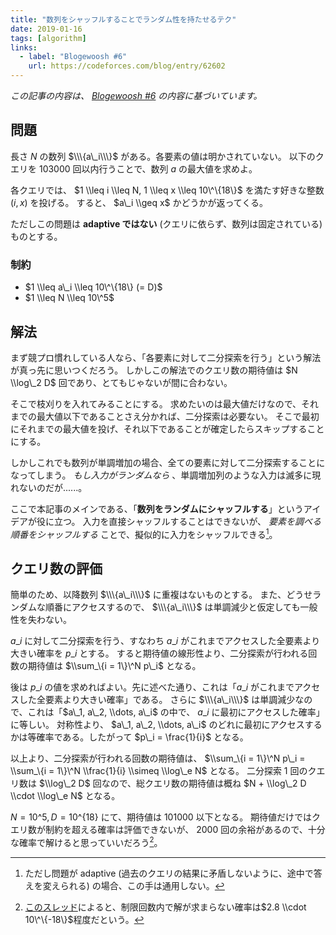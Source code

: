 ```yaml
---
title: "数列をシャッフルすることでランダム性を持たせるテク"
date: 2019-01-16
tags: [algorithm]
links:
  - label: "Blogewoosh #6"
    url: https://codeforces.com/blog/entry/62602
---
```


_この記事の内容は、 [Blogewoosh #6](https://codeforces.com/blog/entry/62602) の内容に基づいています。_

## 問題

長さ $N$ の数列 $\\\{a\_i\\\}$ がある。各要素の値は明かされていない。
以下のクエリを $103000$ 回以内行うことで、数列 $a$ の最大値を求めよ。

各クエリでは、 $1 \\leq i \\leq N, 1 \\leq x \\leq 10\^\{18\}$ を満たす好きな整数 $(i, x)$ を投げる。
すると、 $a\_i \\geq x$ かどうかが返ってくる。

ただしこの問題は **adaptive ではない** (クエリに依らず、数列は固定されている)ものとする。

### 制約

- $1 \\leq a\_i \\leq 10\^\{18\} (= D)$
- $1 \\leq N \\leq 10\^5$

## 解法

まず競プロ慣れしている人なら、「各要素に対して二分探索を行う」という解法が真っ先に思いつくだろう。
しかしこの解法でのクエリ数の期待値は $N \\log\_2 D$ 回であり、とてもじゃないが間に合わない。

そこで枝刈りを入れてみることにする。
求めたいのは最大値だけなので、それまでの最大値以下であることさえ分かれば、二分探索は必要ない。
そこで最初にそれまでの最大値を投げ、それ以下であることが確定したらスキップすることにする。

しかしこれでも数列が単調増加の場合、全ての要素に対して二分探索することになってしまう。
_もし入力がランダムなら_ 、単調増加列のような入力は滅多に現れないのだが......。

ここで本記事のメインである、「**数列をランダムにシャッフルする**」というアイデアが役に立つ。
入力を直接シャッフルすることはできないが、 _要素を調べる順番をシャッフルする_ ことで、擬似的に入力をシャッフルできる[^1]。

[^1]: ただし問題が adaptive (過去のクエリの結果に矛盾しないように、途中で答えを変えられる) の場合、この手は通用しない。

## クエリ数の評価

簡単のため、以降数列 $\\\{a\_i\\\}$ に重複はないものとする。
また、どうせランダムな順番にアクセスするので、 $\\\{a\_i\\\}$ は単調減少と仮定しても一般性を失わない。

$a\_i$ に対して二分探索を行う、すなわち $a\_i$ がこれまでアクセスした全要素より大きい確率を $p\_i$ とする。
すると期待値の線形性より、二分探索が行われる回数の期待値は $\\sum_\{i = 1\}\^N p\_i$ となる。

後は $p\_i$ の値を求めればよい。先に述べた通り、これは「$a\_i$ がこれまでアクセスした全要素より大きい確率」である。
さらに $\\\{a\_i\\\}$ は単調減少なので、これは「$a\_1, a\_2, \\dots, a\_i$ の中で、 $a\_i$ に最初にアクセスした確率」に等しい。
対称性より、 $a\_1, a\_2, \\dots, a\_i$ のどれに最初にアクセスするかは等確率である。したがって $p\_i = \frac{1}{i}$ となる。

以上より、二分探索が行われる回数の期待値は、 $\\sum_\{i = 1\}\^N p\_i = \\sum_\{i = 1\}\^N \\frac{1}{i} \\simeq \\log\_e N$ となる。
二分探索 1 回のクエリ数は $\\log\_2 D$ 回なので、総クエリ数の期待値は概ね $N + \\log\_2 D \\cdot \\log\_e N$ となる。

$N = 10\^5, D = 10\^\{18\}$ にて、期待値は $101000$ 以下となる。
期待値だけではクエリ数が制約を超える確率は評価できないが、 $2000$ 回の余裕があるので、十分な確率で解けると思っていいだろう[^2]。

[^2]: [このスレッド](https://codeforces.com/blog/entry/62602?#comment-465586)によると、制限回数内で解が求まらない確率は$2.8 \\cdot 10\^\{-18\}$程度だという。
